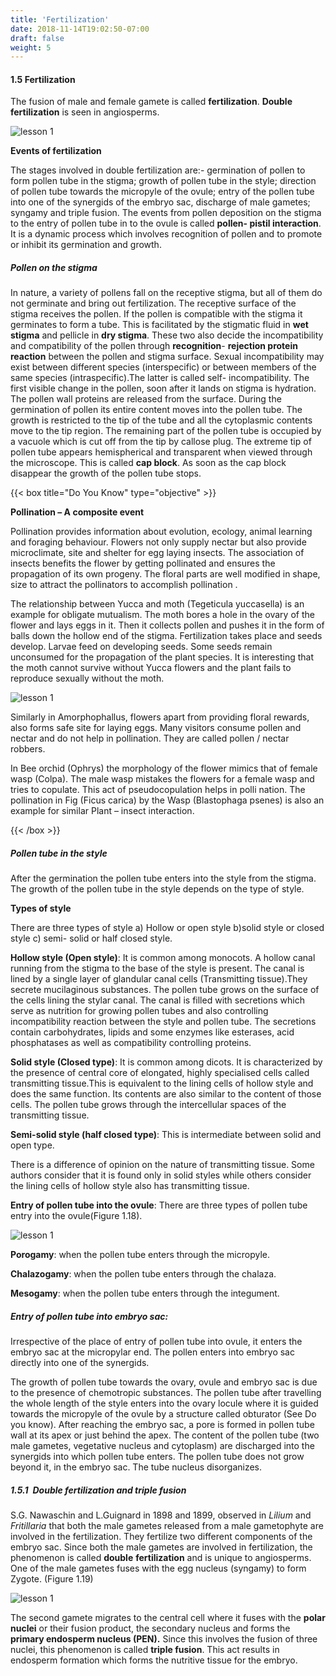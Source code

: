 ```yaml
---
title: 'Fertilization'
date: 2018-11-14T19:02:50-07:00
draft: false
weight: 5
---
```


#### 1.5 Fertilization

The fusion of male and female
gamete is called **fertilization**.
**Double fertilization** is seen in
angiosperms.

![lesson 1](/books/12-biology/botany/images/1.23.png )


**Events of fertilization**



The stages involved in double
fertilization are:- germination
of pollen to form pollen tube
in the stigma; growth of pollen
tube in the style; direction
of pollen tube towards the micropyle of the
ovule; entry of the pollen tube into one of the
synergids of the embryo sac, discharge of
male gametes; syngamy and triple fusion. The
events from pollen deposition on the stigma to
the entry of pollen tube in to the ovule is called
**pollen- pistil interaction**. It is a dynamic
process which involves recognition of pollen
and to promote or inhibit its germination and
growth.



##### Pollen on the stigma



In nature, a variety of pollens fall on the receptive
stigma, but all of them do not germinate and
bring out fertilization. The receptive surface
of the stigma receives the pollen. If the pollen
is compatible with the stigma it germinates to
form a tube. This is facilitated by the stigmatic
fluid in **wet stigma** and pellicle in **dry stigma**.
These two also decide the incompatibility and compatibility of the pollen through **recognition**-
**rejection protein reaction** between the pollen
and stigma surface. Sexual incompatibility may
exist between different species (interspecific)
or between members of the same species
(intraspecific).The latter is called self-
incompatibility. The first visible change in the
pollen, soon after it lands on stigma is hydration.
The pollen wall proteins are released from the
surface. During the germination of pollen its
entire content moves into the pollen tube. The
growth is restricted to the tip of the tube and
all the cytoplasmic contents move to the tip
region. The remaining part of the pollen tube
is occupied by a vacuole which is cut off from
the tip by callose plug. The extreme tip of pollen
tube appears hemispherical and transparent
when viewed through the microscope. This
is called **cap block**. As soon as the cap block
disappear the growth of the pollen tube stops.



{{< box title="Do You Know" type="objective" >}}

**Pollination – A composite event**

Pollination
provides
information
about
evolution, ecology, animal learning and
foraging behaviour. Flowers not only supply
nectar but also provide microclimate, site and
shelter for egg laying insects. The association
of insects benefits the flower by getting
pollinated and ensures the propagation
of its own progeny. The floral parts are
well modified in shape, size to attract the
pollinators to accomplish pollination .

The relationship between Yucca and
moth (Tegeticula yuccasella) is an example
for obligate mutualism. The moth bores a
hole in the ovary of the flower and lays eggs
in it. Then it collects pollen and pushes it
in the form of balls down the hollow end
of the stigma. Fertilization takes place and
seeds develop. Larvae
feed on developing seeds.
Some seeds remain
unconsumed for the
propagation of the plant
species. It is interesting
that the moth cannot
survive without Yucca
flowers and the plant fails
to reproduce sexually
without the moth.

![lesson 1](/books/12-biology/botany/images/1.24.png )

Similarly in Amorphophallus, flowers
apart from providing floral rewards, also
forms safe site for laying eggs. Many visitors
consume pollen and nectar and do not help
in pollination. They are called pollen / nectar
robbers.

In Bee orchid (Ophrys) the morphology
of the flower mimics that of female wasp
(Colpa). The male wasp mistakes the flowers
for a female wasp and tries to copulate. This
act of pseudocopulation helps in polli nation.
The pollination in Fig (Ficus carica) by the
Wasp (Blastophaga psenes) is also an example
for similar Plant – insect interaction.

{{< /box >}}


##### Pollen tube in the style


After the germination the pollen tube enters into
the style from the stigma. The growth of the pollen
tube in the style depends on the type of style.



**Types of style**



There are three types of style a) Hollow or
open style b)solid style or closed style c) semi-
solid or half closed style.






**Hollow style (Open style)**: It is common
among monocots. A hollow canal running from
the stigma to the base of the style is present.
The canal is lined by a single layer of glandular
canal cells (Transmitting tissue).They secrete
mucilaginous substances. The pollen tube grows
on the surface of the cells lining the stylar canal.
The canal is filled with secretions which serve
as nutrition for growing pollen tubes and also
controlling incompatibility reaction between
the style and pollen tube. The secretions contain
carbohydrates, lipids and some enzymes
like esterases, acid phosphatases as well as
compatibility controlling proteins.


**Solid style (Closed type)**: It is common among
dicots. It is characterized by the presence of
central core of elongated, highly specialised
cells called transmitting tissue.This is equivalent
to the lining cells of hollow style and does the
same function. Its contents are also similar
to the content of those cells. The pollen tube
grows through the intercellular spaces of the
transmitting tissue.





**Semi-solid style (half closed type)**: This is
intermediate between solid and open type.





There is a difference of opinion on the
nature of transmitting tissue. Some authors
consider that it is found only in solid styles
while others consider the lining cells of hollow
style also has transmitting tissue.






**Entry of pollen tube into the ovule**: There
are three types of pollen tube entry into the
ovule(Figure 1.18).

![lesson 1](/books/12-biology/botany/images/1.25.png )


**Porogamy**: when the pollen tube enters
through the micropyle.


**Chalazogamy**: when the pollen tube enters
through the chalaza.


**Mesogamy**: when the pollen tube enters
through the integument.




##### Entry of pollen tube into embryo sac:
Irrespective of the place of entry of pollen
tube into ovule, it enters the embryo sac at the
micropylar end. The pollen enters into embryo
sac directly into one of the synergids.



The growth of pollen tube towards the ovary,
ovule and embryo sac is due to the presence of
chemotropic substances. The pollen tube after
travelling the whole length of the style enters
into the ovary locule where it is guided towards
the micropyle of the ovule by a structure called
obturator (See Do you know). After reaching the
embryo sac, a pore is formed in pollen tube wall at
its apex or just behind the apex. The content of the
pollen tube (two male gametes, vegetative nucleus
and cytoplasm) are discharged into the synergids
into which pollen tube enters. The pollen tube
does not grow beyond it, in the embryo sac. The
tube nucleus disorganizes.



##### 1.5.1 Double fertilization and triple fusion


S.G. Nawaschin and L.Guignard in 1898 and
1899, observed in *Lilium* and *Fritillaria* that
both the male gametes released from a male
gametophyte are involved in the fertilization.
They fertilize two different components of
the embryo sac. Since both the male gametes
are involved in fertilization, the phenomenon
is called **double** **fertilization** and is unique
to angiosperms. One of the male gametes
fuses with the egg nucleus (syngamy) to form
Zygote. (Figure 1.19)



![lesson 1](/books/12-biology/botany/images/1.26.png )


The second gamete migrates to the central cell
where it fuses with the **polar** **nuclei** or their 
fusion product, the secondary nucleus and
forms the **primary endosperm nucleus (PEN).**
Since this involves the fusion of three nuclei,
this phenomenon is called **triple fusion**. This
act results in endosperm formation which
forms the nutritive tissue for the embryo.






